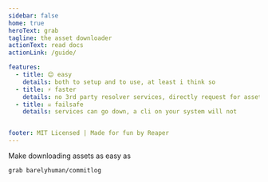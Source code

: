```yaml
---
sidebar: false
home: true
heroText: grab
tagline: the asset downloader
actionText: read docs
actionLink: /guide/

features:
  - title: 😌 easy
    details: both to setup and to use, at least i think so
  - title: ⚡️ faster
    details: no 3rd party resolver services, directly request for assets from the actual provider
  - title: ☠️ failsafe
    details: services can go down, a cli on your system will not


footer: MIT Licensed | Made for fun by Reaper
---
```


Make downloading assets as easy as

```sh
grab barelyhuman/commitlog
```
